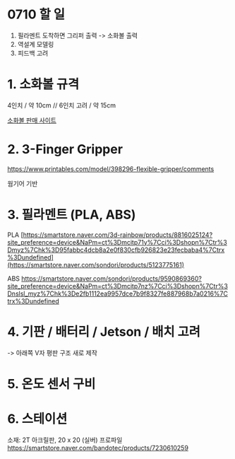# 0710 할 일
1. 필라멘트 도착하면 그리퍼 출력 -> 소화볼 출력
2. 역설계 모델링
3. 피드백 고려

# 1. 소화볼 규격
4인치 / 약 10cm // 6인치 고려 / 약 15cm

[소화볼 판매 사이트](https://fireds.com/product/%EC%BD%94%EB%81%BC%EB%A6%AC%EC%86%8C%EB%B0%A9%EB%A7%88%ED%8A%B8-%ED%99%94%EC%9D%B4%EC%96%B4%EB%B3%BC4%EC%9D%B8%EC%B9%98-%ED%99%94%EC%9E%AC%EC%B4%88%EA%B8%B0-%EC%9E%90%EB%8F%99-%EC%A7%84%EC%95%95%EA%B3%B5-%EC%86%8C%EA%B3%B5%EA%B0%84-%EC%9E%90%EB%8F%99%EC%86%8C%ED%99%94%EC%9E%A5%EC%B9%98-%EC%9E%90%EB%8F%99%EC%86%8C%ED%99%94%EA%B8%B0/8683/)

# 2. 3-Finger Gripper

https://www.printables.com/model/398296-flexible-gripper/comments

웜기어 기반

# 3. 필라멘트 (PLA, ABS)
PLA
[https://smartstore.naver.com/3d-rainbow/products/8816025124?site_preference=device&NaPm=ct%3Dmcitp71y%7Cci%3Dshopn%7Ctr%3Dmyz%7Chk%3D95fabbc4dcb8a2e0f830cfb926823e23fecbaba4%7Ctrx%3Dundefined](https://smartstore.naver.com/sondori/products/5123775161)

ABS
https://smartstore.naver.com/sondori/products/9590869360?site_preference=device&NaPm=ct%3Dmcitp7nz%7Cci%3Dshopn%7Ctr%3Dnslsl_myz%7Chk%3De2fb1112ea9957dce7b9f8327fe887968b7a0216%7Ctrx%3Dundefined

# 4. 기판 / 배터리 / Jetson / 배치 고려
-> 아래쪽 V자 평판 구조 새로 제작

# 5. 온도 센서 구비 

# 6. 스테이션
소재: 2T 아크릴판, 20 x 20 (실버) 프로파일
https://smartstore.naver.com/bandotec/products/7230610259
